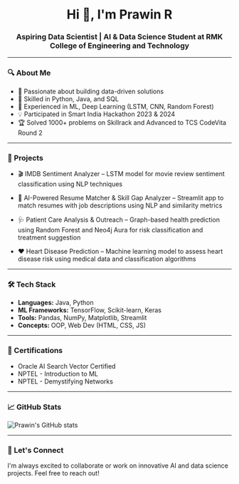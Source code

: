 <h1 align="center">Hi 👋, I'm Prawin R</h1>
<h3 align="center">Aspiring Data Scientist | AI & Data Science Student at RMK College of Engineering and Technology</h3>

---

### 🔍 About Me

- 🎯 Passionate about building data-driven solutions
- 🧠 Skilled in Python, Java, and SQL
- 🤖 Experienced in ML, Deep Learning (LSTM, CNN, Random Forest)
- 💡 Participated in Smart India Hackathon 2023 & 2024
- 🏆 Solved 1000+ problems on Skillrack and Advanced to TCS CodeVita Round 2

---

### 🚀 Projects

- 🎬 IMDB Sentiment Analyzer – LSTM model for movie review sentiment classification using NLP techniques

- 🧠 AI-Powered Resume Matcher & Skill Gap Analyzer – Streamlit app to match resumes with job descriptions using NLP and similarity metrics

- 🩺 Patient Care Analysis & Outreach – Graph-based health prediction using Random Forest and Neo4j Aura for risk classification and treatment suggestion

- ❤️ Heart Disease Prediction – Machine learning model to assess heart disease risk using medical data and classification algorithms

---

### 🛠️ Tech Stack

- **Languages:** Java, Python
- **ML Frameworks:** TensorFlow, Scikit-learn, Keras
- **Tools:** Pandas, NumPy, Matplotlib, Streamlit
- **Concepts:** OOP, Web Dev (HTML, CSS, JS)

---

### 📜 Certifications

- Oracle AI Search Vector Certified  
- NPTEL - Introduction to ML  
- NPTEL - Demystifying Networks  

---

### 📈 GitHub Stats

![Prawin's GitHub stats](https://github-readme-stats.vercel.app/api?username=Prawin-ramesh&show_icons=true&theme=radical)

---

### 🤝 Let's Connect

I'm always excited to collaborate or work on innovative AI and data science projects. Feel free to reach out!

